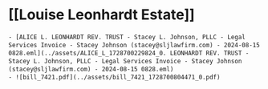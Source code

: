 # [[Louise Leonhardt Estate]]
	- [ALICE L. LEONHARDT REV. TRUST - Stacey L. Johnson, PLLC - Legal Services Invoice - Stacey Johnson (stacey@sljlawfirm.com) - 2024-08-15 0828.eml](../assets/ALICE_L_1728700229824_0. LEONHARDT REV. TRUST - Stacey L. Johnson, PLLC - Legal Services Invoice - Stacey Johnson (stacey@sljlawfirm.com) - 2024-08-15 0828.eml)
	- ![bill_7421.pdf](../assets/bill_7421_1728700804471_0.pdf)